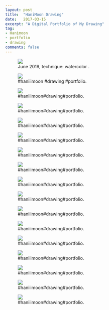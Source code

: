 ```yaml
---
layout: post
title:  "HaniMoon Drawing"
date:   2017-03-15
excerpt: "A Digital Portfolio of My Drawing"
tag:
- Hanimoon
- portfolio
- drawing
comments: false
---
```

<figure>
	<a><img src="https://github.com/haniiimooon/haniiimooon.github.io/raw/master/assets/img/draw/18.jpg"></a>
	<figcaption><a>June 2019, technique: watercolor </a>.</figcaption>
</figure>


<figure>
	<a><img src="https://github.com/haniiimooon/haniiimooon.github.io/raw/master/assets/img/draw/14.JPG"></a>
	<figcaption><a>#haniiimoon #drawing #portfolio</a>.</figcaption>
</figure>

<figure>
	<a><img src="https://github.com/haniiimooon/haniiimooon.github.io/raw/master/assets/img/draw/12.JPG"></a>
	<figcaption><a>#haniiimoon#drawing#portfolio</a>.</figcaption>
</figure>

<figure>
	<a><img src="https://github.com/haniiimooon/haniiimooon.github.io/raw/master/assets/img/draw/5.JPG"></a>
	<figcaption><a>#haniiimoon#drawing#portfolio</a>.</figcaption>
</figure>


<figure>
	<a><img src="https://github.com/haniiimooon/haniiimooon.github.io/raw/master/assets/img/draw/8.JPG"></a>
	<figcaption><a>#haniiimoon#drawing#portfolio</a>.</figcaption>
</figure>


<figure>
	<a><img src="https://github.com/haniiimooon/haniiimooon.github.io/raw/master/assets/img/draw/9.JPG"></a>
	<figcaption><a>#haniiimoon#drawing#portfolio</a>.</figcaption>
</figure>


<figure>
	<a><img src="https://github.com/haniiimooon/haniiimooon.github.io/raw/master/assets/img/draw/13.JPG"></a>
	<figcaption><a>#haniiimoon#drawing#portfolio</a>.</figcaption>
</figure>
<figure>
	<a><img src="https://github.com/haniiimooon/haniiimooon.github.io/raw/master/assets/img/draw/16.JPG"></a>
	<figcaption><a>#haniiimoon#drawing#portfolio</a>.</figcaption>
</figure>
<figure>
	<a><img src="https://github.com/haniiimooon/haniiimooon.github.io/raw/master/assets/img/draw/11.JPG"></a>
	<figcaption><a>#haniiimoon#drawing#portfolio</a>.</figcaption>
</figure>
<figure>
	<a><img src="https://github.com/haniiimooon/haniiimooon.github.io/raw/master/assets/img/draw/10.JPG"></a>
	<figcaption><a>#haniiimoon#drawing#portfolio</a>.</figcaption>
</figure>
<figure>
	<a><img src="https://github.com/haniiimooon/haniiimooon.github.io/raw/master/assets/img/draw/15.JPG"></a>
	<figcaption><a>#haniiimoon#drawing#portfolio</a>.</figcaption>
</figure>


<figure>
	<a><img src="https://github.com/haniiimooon/haniiimooon.github.io/raw/master/assets/img/draw/7.JPG"></a>
	<figcaption><a>#haniiimoon#drawing#portfolio</a>.</figcaption>
</figure>
<figure>
	<a><img src="https://github.com/haniiimooon/haniiimooon.github.io/raw/master/assets/img/draw/6.JPG"></a>
	<figcaption><a>#haniiimoon#drawing#portfolio</a>.</figcaption>
</figure>
<figure>
	<a><img src="https://github.com/haniiimooon/haniiimooon.github.io/raw/master/assets/img/draw/4.JPG"></a>
	<figcaption><a>#haniiimoon#drawing#portfolio</a>.</figcaption>
</figure>
<figure>
	<a><img src="https://github.com/haniiimooon/haniiimooon.github.io/raw/master/assets/img/draw/3.JPG"></a>
	<figcaption><a>#haniiimoon#drawing#portfolio</a>.</figcaption>
</figure>
<figure>
	<a><img src="https://github.com/haniiimooon/haniiimooon.github.io/raw/master/assets/img/draw/2.JPG"></a>
	<figcaption><a>#haniiimoon#drawing#portfolio</a>.</figcaption>
</figure>


<figure>
	<a><img src="https://github.com/haniiimooon/haniiimooon.github.io/raw/master/assets/img/draw/1.JPG"></a>
	<figcaption><a>#haniiimoon#drawing#portfolio</a>.</figcaption>
</figure>











